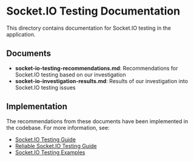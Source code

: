 # Socket.IO Testing Documentation

This directory contains documentation for Socket.IO testing in the application.

## Documents

- **socket-io-testing-recommendations.md**: Recommendations for Socket.IO testing based on our investigation
- **socket-io-investigation-results.md**: Results of our investigation into Socket.IO testing issues

## Implementation

The recommendations from these documents have been implemented in the codebase. For more information, see:

- [Socket.IO Testing Guide](../tests/README.md)
- [Reliable Socket.IO Testing Guide](../tests/README-reliable-socket-testing.md)
- [Socket.IO Testing Examples](../examples/README.md)
